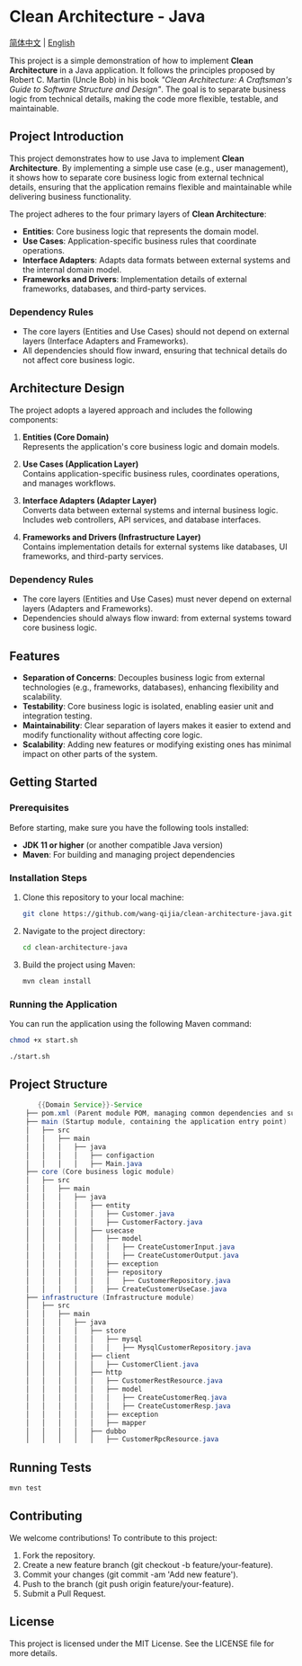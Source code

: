 # Clean Architecture - Java

[简体中文](README.zh-CN.md) | [English](README.md)

This project is a simple demonstration of how to implement **Clean Architecture** in a Java application. It follows the principles proposed by Robert C. Martin (Uncle Bob) in his book *"Clean Architecture: A Craftsman's Guide to Software Structure and Design"*. The goal is to separate business logic from technical details, making the code more flexible, testable, and maintainable.


## Project Introduction

This project demonstrates how to use Java to implement **Clean Architecture**. By implementing a simple use case (e.g., user management), it shows how to separate core business logic from external technical details, ensuring that the application remains flexible and maintainable while delivering business functionality.

The project adheres to the four primary layers of **Clean Architecture**:

- **Entities**: Core business logic that represents the domain model.
- **Use Cases**: Application-specific business rules that coordinate operations.
- **Interface Adapters**: Adapts data formats between external systems and the internal domain model.
- **Frameworks and Drivers**: Implementation details of external frameworks, databases, and third-party services.

### Dependency Rules

- The core layers (Entities and Use Cases) should not depend on external layers (Interface Adapters and Frameworks).
- All dependencies should flow inward, ensuring that technical details do not affect core business logic.

## Architecture Design

The project adopts a layered approach and includes the following components:

1. **Entities (Core Domain)**  
   Represents the application's core business logic and domain models.

2. **Use Cases (Application Layer)**  
   Contains application-specific business rules, coordinates operations, and manages workflows.

3. **Interface Adapters (Adapter Layer)**  
   Converts data between external systems and internal business logic. Includes web controllers, API services, and database interfaces.

4. **Frameworks and Drivers (Infrastructure Layer)**  
   Contains implementation details for external systems like databases, UI frameworks, and third-party services.

### Dependency Rules

- The core layers (Entities and Use Cases) must never depend on external layers (Adapters and Frameworks).
- Dependencies should always flow inward: from external systems toward core business logic.

## Features

- **Separation of Concerns**: Decouples business logic from external technologies (e.g., frameworks, databases), enhancing flexibility and scalability.
- **Testability**: Core business logic is isolated, enabling easier unit and integration testing.
- **Maintainability**: Clear separation of layers makes it easier to extend and modify functionality without affecting core logic.
- **Scalability**: Adding new features or modifying existing ones has minimal impact on other parts of the system.

## Getting Started

### Prerequisites

Before starting, make sure you have the following tools installed:

- **JDK 11 or higher** (or another compatible Java version)
- **Maven**: For building and managing project dependencies

### Installation Steps

1. Clone this repository to your local machine:

    ```bash
    git clone https://github.com/wang-qijia/clean-architecture-java.git
    ```

2. Navigate to the project directory:

    ```bash
    cd clean-architecture-java
    ```

3. Build the project using Maven:

    ```bash
    mvn clean install
    ```

### Running the Application

You can run the application using the following Maven command:

```bash
chmod +x start.sh 

./start.sh
```

##  Project Structure

```java
       {{Domain Service}}-Service
    ├── pom.xml (Parent module POM, managing common dependencies and submodules)
    ├── main (Startup module, containing the application entry point)
    │   ├── src
    │   │   ├── main
    │   │   │   ├── java
    │   │   │   │   ├── configaction
    │   │   │   │   ├── Main.java
    ├── core (Core business logic module)
    │   ├── src
    │   │   ├── main
    │   │   │   ├── java
    │   │   │   │   ├── entity
    │   │   │   │   │   ├── Customer.java
    │   │   │   │   │   ├── CustomerFactory.java
    │   │   │   │   ├── usecase
    │   │   │   │   │   ├── model
    │   │   │   │   │   │   ├── CreateCustomerInput.java
    │   │   │   │   │   │   ├── CreateCustomerOutput.java
    │   │   │   │   │   ├── exception
    │   │   │   │   │   ├── repository
    │   │   │   │   │   │   ├── CustomerRepository.java
    │   │   │   │   │   ├── CreateCustomerUseCase.java
    ├── infrastructure (Infrastructure module)
    │   ├── src
    │   │   ├── main
    │   │   │   ├── java
    │   │   │   │   ├── store
    │   │   │   │   │   ├── mysql
    │   │   │   │   │   │   ├── MysqlCustomerRepository.java
    │   │   │   │   ├── client
    │   │   │   │   │   ├── CustomerClient.java
    │   │   │   │   ├── http
    │   │   │   │   │   ├── CustomerRestResource.java
    │   │   │   │   │   ├── model
    │   │   │   │   │   │   ├── CreateCustomerReq.java
    │   │   │   │   │   │   ├── CreateCustomerResp.java
    │   │   │   │   │   ├── exception
    │   │   │   │   │   ├── mapper
    │   │   │   │   ├── dubbo
    │   │   │   │   │   ├── CustomerRpcResource.java


```

## Running Tests
```bash
mvn test
```

## Contributing
We welcome contributions! To contribute to this project:

1. Fork the repository.
2. Create a new feature branch (git checkout -b feature/your-feature).
3. Commit your changes (git commit -am 'Add new feature').
4. Push to the branch (git push origin feature/your-feature).
5. Submit a Pull Request.

## License
This project is licensed under the MIT License. See the LICENSE file for more details.